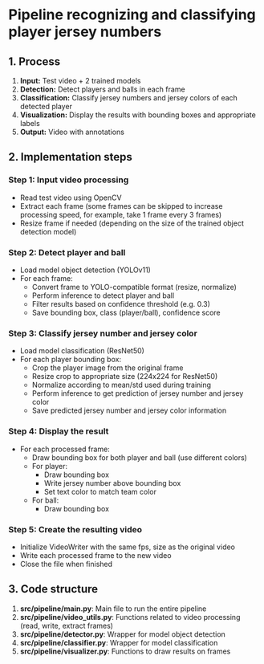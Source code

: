 # Pipeline recognizing and classifying player jersey numbers

## 1. Process
1. **Input:** Test video + 2 trained models
2. **Detection:** Detect players and balls in each frame
3. **Classification:** Classify jersey numbers and jersey colors of each detected player
4. **Visualization:** Display the results with bounding boxes and appropriate labels
5. **Output:** Video with annotations

## 2. Implementation steps

### Step 1: Input video processing
- Read test video using OpenCV
- Extract each frame (some frames can be skipped to increase processing speed, for example, take 1 frame every 3 frames)
- Resize frame if needed (depending on the size of the trained object detection model)

### Step 2: Detect player and ball
- Load model object detection (YOLOv11)
- For each frame:
  - Convert frame to YOLO-compatible format (resize, normalize)
  - Perform inference to detect player and ball
  - Filter results based on confidence threshold (e.g. 0.3)
  - Save bounding box, class (player/ball), confidence score

### Step 3: Classify jersey number and jersey color
- Load model classification (ResNet50)
- For each player bounding box:
  - Crop the player image from the original frame
  - Resize crop to appropriate size (224x224 for ResNet50)
  - Normalize according to mean/std used during training
  - Perform inference to get prediction of jersey number and jersey color
  - Save predicted jersey number and jersey color information

### Step 4: Display the result
- For each processed frame:
  - Draw bounding box for both player and ball (use different colors)
  - For player:
    - Draw bounding box
    - Write jersey number above bounding box
    - Set text color to match team color
  - For ball:
    - Draw bounding box

### Step 5: Create the resulting video
- Initialize VideoWriter with the same fps, size as the original video
- Write each processed frame to the new video
- Close the file when finished

## 3. Code structure

1. **src/pipeline/main.py**: Main file to run the entire pipeline
2. **src/pipeline/video_utils.py**: Functions related to video processing (read, write, extract frames)
3. **src/pipeline/detector.py**: Wrapper for model object detection
4. **src/pipeline/classifier.py**: Wrapper for model classification
5. **src/pipeline/visualizer.py**: Functions to draw results on frames
